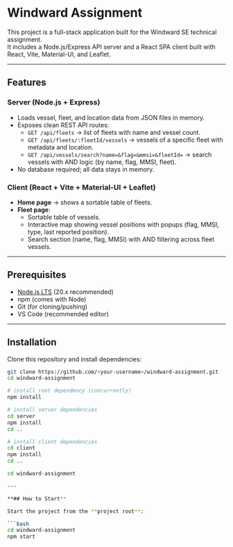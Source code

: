 # Windward Assignment

This project is a full-stack application built for the Windward SE technical assignment.  
It includes a Node.js/Express API server and a React SPA client built with React, Vite, Material-UI, and Leaflet.

---

## Features

### Server (Node.js + Express)
- Loads vessel, fleet, and location data from JSON files in memory.  
- Exposes clean REST API routes:
  - `GET /api/fleets` → list of fleets with name and vessel count.  
  - `GET /api/fleets/:fleetId/vessels` → vessels of a specific fleet with metadata and location.  
  - `GET /api/vessels/search?name=&flag=&mmsi=&fleetId=` → search vessels with AND logic (by name, flag, MMSI, fleet).  
- No database required; all data stays in memory.  

### Client (React + Vite + Material-UI + Leaflet)
- **Home page** → shows a sortable table of fleets.  
- **Fleet page**:
  - Sortable table of vessels.  
  - Interactive map showing vessel positions with popups (flag, MMSI, type, last reported position).  
  - Search section (name, flag, MMSI) with AND filtering across fleet vessels.  

---

## Prerequisites
- [Node.js LTS](https://nodejs.org/) (20.x recommended)  
- npm (comes with Node)  
- Git (for cloning/pushing)  
- VS Code (recommended editor)  

---

## Installation

Clone this repository and install dependencies:

```bash
git clone https://github.com/<your-username>/windward-assignment.git
cd windward-assignment

# install root dependency (concurrently)
npm install

# install server dependencies
cd server
npm install
cd ..

# install client dependencies
cd client
npm install
cd ..

cd windward-assignment

---

**## How to Start**

Start the project from the **project root**:

```bash
cd windward-assignment
npm start


